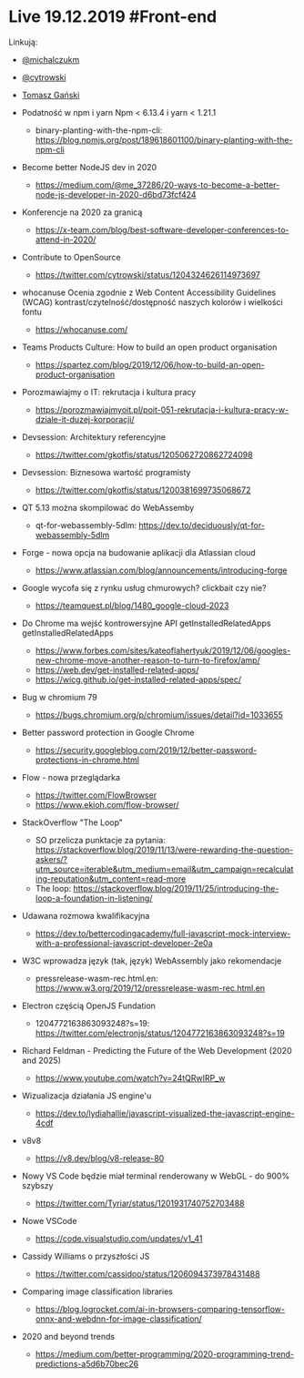 # Live 19.12.2019 #Front-end

Linkują:
* [@michalczukm](https://twitter.com/michalczukm)
* [@cytrowski](https://twitter.com/cytrowski)
* [Tomasz Gański](https://www.linkedin.com/in/tomaszganski)

* Podatność w npm i yarn
  Npm < 6.13.4 i yarn < 1.21.1

  * binary-planting-with-the-npm-cli: https://blog.npmjs.org/post/189618601100/binary-planting-with-the-npm-cli
* Become better NodeJS dev in 2020
  * https://medium.com/@me_37286/20-ways-to-become-a-better-node-js-developer-in-2020-d6bd73fcf424
* Konferencje na 2020 za granicą
  * https://x-team.com/blog/best-software-developer-conferences-to-attend-in-2020/
* Contribute to OpenSource
  * https://twitter.com/cytrowski/status/1204324626114973697
* whocanuse
  Ocenia zgodnie z Web Content Accessibility Guidelines (WCAG) kontrast/czytelność/dostępność naszych kolorów i wielkości fontu

  * https://whocanuse.com/
* Teams Products Culture: How to build an open product organisation
  * https://spartez.com/blog/2019/12/06/how-to-build-an-open-product-organisation
* Porozmawiajmy o IT: rekrutacja i kultura pracy
  * https://porozmawiajmyoit.pl/poit-051-rekrutacja-i-kultura-pracy-w-dziale-it-duzej-korporacji/
* Devsession: Architektury referencyjne
  * https://twitter.com/gkotfis/status/1205062720862724098
* Devsession: Biznesowa wartość programisty
  * https://twitter.com/gkotfis/status/1200381699735068672
* QT 5.13 można skompilować do WebAssemby
  * qt-for-webassembly-5dlm: https://dev.to/deciduously/qt-for-webassembly-5dlm
* Forge - nowa opcja na budowanie aplikacji dla Atlassian cloud
 
  * https://www.atlassian.com/blog/announcements/introducing-forge
* Google wycofa się z rynku usług chmurowych? clickbait czy nie?
  * https://teamquest.pl/blog/1480_google-cloud-2023
* Do Chrome ma wejść kontrowersyjne API getInstalledRelatedApps
  getInstalledRelatedApps
  * https://www.forbes.com/sites/kateoflahertyuk/2019/12/06/googles-new-chrome-move-another-reason-to-turn-to-firefox/amp/
  * https://web.dev/get-installed-related-apps/
  * https://wicg.github.io/get-installed-related-apps/spec/
* Bug w chromium 79
  * https://bugs.chromium.org/p/chromium/issues/detail?id=1033655
* Better password protection in Google Chrome
  * https://security.googleblog.com/2019/12/better-password-protections-in-chrome.html
* Flow - nowa przeglądarka
  * https://twitter.com/FlowBrowser
  * https://www.ekioh.com/flow-browser/
* StackOverflow "The Loop"
  * SO przelicza punktacje za pytania: https://stackoverflow.blog/2019/11/13/were-rewarding-the-question-askers/?utm_source=iterable&utm_medium=email&utm_campaign=recalculating-reputation&utm_content=read-more
  * The loop: https://stackoverflow.blog/2019/11/25/introducing-the-loop-a-foundation-in-listening/
* Udawana rozmowa kwalifikacyjna
  * https://dev.to/bettercodingacademy/full-javascript-mock-interview-with-a-professional-javascript-developer-2e0a
* W3C wprowadza język (tak, język) WebAssembly jako rekomendacje
  * pressrelease-wasm-rec.html.en: https://www.w3.org/2019/12/pressrelease-wasm-rec.html.en
* Electron częścią OpenJS Fundation
  * 1204772163863093248?s=19: https://twitter.com/electronjs/status/1204772163863093248?s=19
* Richard Feldman - Predicting the Future of the Web Development (2020 and 2025)
  * https://www.youtube.com/watch?v=24tQRwIRP_w
* Wizualizacja działania JS engine'u
  * https://dev.to/lydiahallie/javascript-visualized-the-javascript-engine-4cdf
* v8v8
  * https://v8.dev/blog/v8-release-80
* Nowy VS Code będzie miał terminal renderowany w WebGL - do 900% szybszy
  * https://twitter.com/Tyriar/status/1201931740752703488
* Nowe VSCode
  * https://code.visualstudio.com/updates/v1_41
* Cassidy Williams o przyszłości JS
  * https://twitter.com/cassidoo/status/1206094373978431488
* Comparing image classification libraries
  * https://blog.logrocket.com/ai-in-browsers-comparing-tensorflow-onnx-and-webdnn-for-image-classification/
* 2020 and beyond trends
  * https://medium.com/better-programming/2020-programming-trend-predictions-a5d6b70bec26